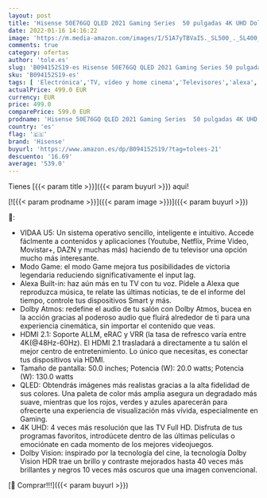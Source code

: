 ```yaml
---
layout: post
title: 'Hisense 50E76GQ QLED 2021 Gaming Series  50 pulgadas 4K UHD Dolby Vision HDR Smart TV con Youtube  Netflix  Freeview Play y Alexa Built-in  HDMI 2.1  Bluetooth  certificación TÜV'
date: 2022-01-16 14:16:22
image: 'https://m.media-amazon.com/images/I/51A7yTBVaIS._SL500_._SL400_.jpg'
comments: true
category: ofertas
author: 'tole.es'
slug: 'B094152S19-es Hisense 50E76GQ QLED 2021 Gaming Series 50 pulgadas 4K UHD...'
sku: 'B094152S19-es'
tags: [ 'Electrónica','TV, vídeo y home cinema','Televisores','alexa','hisense', ]
actualPrice: 499.0 EUR
currency: EUR
price: 499.0
comparePrice: 599.0 EUR
prodname: 'Hisense 50E76GQ QLED 2021 Gaming Series  50 pulgadas 4K UHD Dolby Vision HDR Smart TV con Youtube  Netflix  Freeview Play y Alexa Built-in  HDMI 2.1  Bluetooth  certificación TÜV'
country: 'es'
flag: '🇪🇸'
brand: 'Hisense'
buyurl: 'https://www.amazon.es/dp/B094152S19/?tag=tolees-21'
descuento: '16.69'
average: '539.0'
---
```


Tienes [{{< param title >}}]({{< param buyurl >}}) aqui!

[![{{< param prodname >}}]({{< param image >}})]({{< param buyurl >}})

🔎:

- VIDAA U5: Un sistema operativo sencillo, inteligente e intuitivo. Accede fáclmente a contenidos y aplicaciones (Youtube, Netflix, Prime Video, Movistar+, DAZN y muchas más) haciendo de tu televisor una opción mucho más interesante.
- Modo Game: el modo Game mejora tus posibilidades de victoria legendaria reduciendo significativamente el input lag.
- Alexa Built-in: haz aún más en tu TV con tu voz. Pídele a Alexa que reproduzca música, te relate las últimas noticias, te de el informe del tiempo, controle tus dispositivos Smart y más.
- Dolby Atmos: redefine el audio de tu salón con Dolby Atmos, bucea en la acción gracias al poderoso audio que fluirá alrededor de ti para una experiencia cinemática, sin importar el contenido que veas.
- HDMI 2.1: Soporte ALLM, eRAC y VRR (la tasa de refresco varía entre 4K(@48Hz-60Hz). El HDMI 2.1 trasladará a directamente a tu salón el mejor centro de entretenimiento. Lo único que necesitas, es conectar tus dispositivos via HDMI.
- Tamaño de pantalla: 50.0 inches; Potencia (W): 20.0 watts; Potencia (W): 130.0 watts
- QLED: Obtendrás imágenes más realistas gracias a la alta fidelidad de sus colores. Una paleta de color más amplia asegura un degradado más suave, mientras que los rojos, verdes y azules aparecerán para ofrecerte una experiencia de visualización más vívida, especialmente en Gaming.
- 4K UHD: 4 veces más resolución que las TV Full HD. Disfruta de tus programas favoritos, introdúcete dentro de las últimas películas o emociónate en cada momento de los mejores videojuegos.
- Dolby Vision: inspirado por la tecnología del cine, la tecnología Dolby Vision HDR trae un brillo y contraste mejorados hasta 40 veces más brillantes y negros 10 veces más oscuros que una imagen convencional.

[🛒 Comprar!!!]({{< param buyurl >}})
